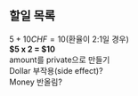 ## 할일 목록

$5 + 10CHF = 10$(환율이 2:1일 경우)   
**$5 x 2 = $10**   
amount를 private으로 만들기   
Dollar 부작용(side effect)?   
Money 반올림?   